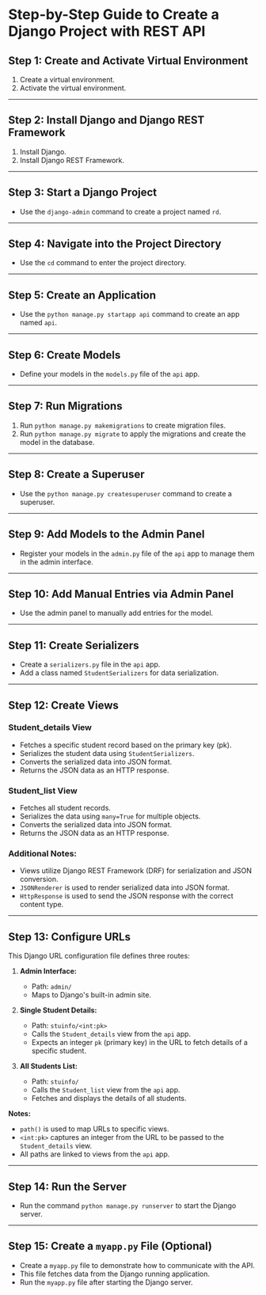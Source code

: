 # Step-by-Step Guide to Create a Django Project with REST API

## Step 1: Create and Activate Virtual Environment
1. Create a virtual environment.
2. Activate the virtual environment.

---

## Step 2: Install Django and Django REST Framework
1. Install Django.
2. Install Django REST Framework.

---

## Step 3: Start a Django Project
- Use the `django-admin` command to create a project named `rd`.

---

## Step 4: Navigate into the Project Directory
- Use the `cd` command to enter the project directory.

---

## Step 5: Create an Application
- Use the `python manage.py startapp api` command to create an app named `api`.

---

## Step 6: Create Models
- Define your models in the `models.py` file of the `api` app.

---

## Step 7: Run Migrations
1. Run `python manage.py makemigrations` to create migration files.
2. Run `python manage.py migrate` to apply the migrations and create the model in the database.

---

## Step 8: Create a Superuser
- Use the `python manage.py createsuperuser` command to create a superuser.

---

## Step 9: Add Models to the Admin Panel
- Register your models in the `admin.py` file of the `api` app to manage them in the admin interface.

---

## Step 10: Add Manual Entries via Admin Panel
- Use the admin panel to manually add entries for the model.

---

## Step 11: Create Serializers
- Create a `serializers.py` file in the `api` app.
- Add a class named `StudentSerializers` for data serialization.

---

## Step 12: Create Views
### **Student_details View**
- Fetches a specific student record based on the primary key (pk).
- Serializes the student data using `StudentSerializers`.
- Converts the serialized data into JSON format.
- Returns the JSON data as an HTTP response.

### **Student_list View**
- Fetches all student records.
- Serializes the data using `many=True` for multiple objects.
- Converts the serialized data into JSON format.
- Returns the JSON data as an HTTP response.

### Additional Notes:
- Views utilize Django REST Framework (DRF) for serialization and JSON conversion.
- `JSONRenderer` is used to render serialized data into JSON format.
- `HttpResponse` is used to send the JSON response with the correct content type.

---

## Step 13: Configure URLs
This Django URL configuration file defines three routes:

1. **Admin Interface:**
   - Path: `admin/`
   - Maps to Django's built-in admin site.

2. **Single Student Details:**
   - Path: `stuinfo/<int:pk>`
   - Calls the `Student_details` view from the `api` app.
   - Expects an integer `pk` (primary key) in the URL to fetch details of a specific student.

3. **All Students List:**
   - Path: `stuinfo/`
   - Calls the `Student_list` view from the `api` app.
   - Fetches and displays the details of all students.

**Notes:**
- `path()` is used to map URLs to specific views.
- `<int:pk>` captures an integer from the URL to be passed to the `Student_details` view.
- All paths are linked to views from the `api` app.

---

## Step 14: Run the Server
- Run the command `python manage.py runserver` to start the Django server.

---

## Step 15: Create a `myapp.py` File (Optional)
- Create a `myapp.py` file to demonstrate how to communicate with the API.
- This file fetches data from the Django running application.
- Run the `myapp.py` file after starting the Django server.
